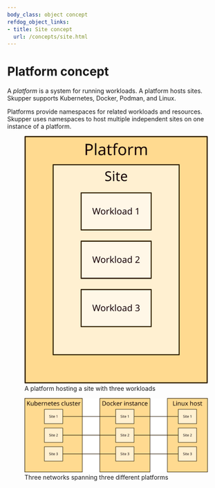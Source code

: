```yaml
---
body_class: object concept
refdog_object_links:
- title: Site concept
  url: /concepts/site.html
---
```


# Platform concept

<section>

A _platform_ is a system for running workloads.  A platform
hosts sites.  Skupper supports Kubernetes, Docker, Podman, and
Linux.

Platforms provide namespaces for related workloads and
resources.  Skupper uses namespaces to host multiple independent
sites on one instance of a platform.

<figure>
  <img src="images/platform-1.svg"/>
  <figcaption>A platform hosting a site with three workloads</figcaption>
</figure>

<figure>
  <img src="images/platform-2.svg"/>
  <figcaption>Three networks spanning three different platforms</figcaption>
</figure>

</section>
